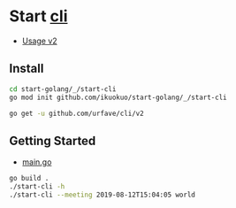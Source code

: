 # Start [cli][]

[cli]: https://github.com/urfave/cli

- [Usage v2](https://github.com/urfave/cli/blob/master/docs/v2/manual.md)

## Install

```zsh
cd start-golang/_/start-cli
go mod init github.com/ikuokuo/start-golang/_/start-cli

go get -u github.com/urfave/cli/v2
```

## Getting Started

- [main.go](main.go)

```zsh
go build .
./start-cli -h
./start-cli --meeting 2019-08-12T15:04:05 world
```
